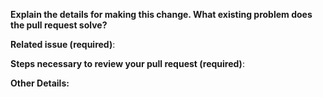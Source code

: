 **Explain the details for making this change. What existing problem does the pull request solve?**

<!-- Example: When "Adding a function to do X", explain why it is necessary to have a way to do X. -->

**Related issue (required)**:

<!-- Provide a link to the related issue to this Pull Request. ***Please do not open a PR without a related issue.*** -->

**Steps necessary to review your pull request (required)**:

<!-- What does someone need to do to confirm that this PR is ready to merge? Please include the exact commands you ran and their output, screenshots / videos if the pull request changes UI. You can skip this if you're fixing a typo or the change is very obvious in the diff. -->

**Other Details:**

<!-- Please add `closes #XXXX` in your comment to auto-close the issue that your PR fixes (if exists). -->

<!-- After submitting your PR, please check back to make sure tests pass on Travis. -->

